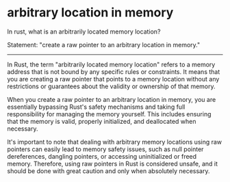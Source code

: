 # arbitrary location in memory

In rust, what is an arbitrarily located memory location?

Statement:
"create a raw pointer to an arbitrary location in memory."

___


In Rust, the term "arbitrarily located memory location" refers to a memory address that is not bound by any specific rules or constraints. It means that you are creating a raw pointer that points to a memory location without any restrictions or guarantees about the validity or ownership of that memory.

When you create a raw pointer to an arbitrary location in memory, you are essentially bypassing Rust's safety mechanisms and taking full responsibility for managing the memory yourself. This includes ensuring that the memory is valid, properly initialized, and deallocated when necessary.

It's important to note that dealing with arbitrary memory locations using raw pointers can easily lead to memory safety issues, such as null pointer dereferences, dangling pointers, or accessing uninitialized or freed memory. Therefore, using raw pointers in Rust is considered unsafe, and it should be done with great caution and only when absolutely necessary.